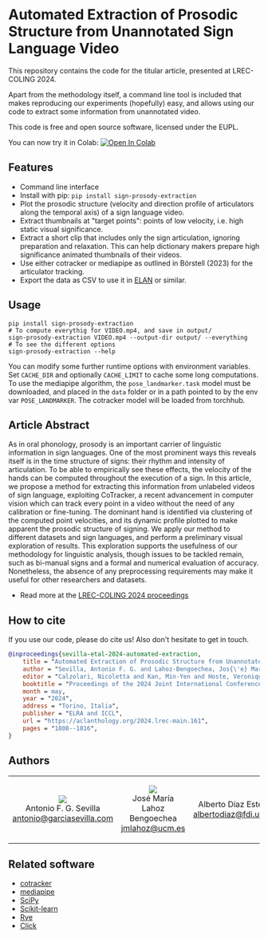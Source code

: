 # Automated Extraction of Prosodic Structure from Unannotated Sign Language Video

This repository contains the code for the titular article, presented at
LREC-COLING 2024.

Apart from the methodology itself, a command line tool is included that makes
reproducing our experiments (hopefully) easy, and allows using our code to
extract some information from unannotated video.

This code is free and open source software, licensed under the EUPL.

You can now try it in Colab:
[![Open In Colab](https://colab.research.google.com/assets/colab-badge.svg)](https://colab.research.google.com/github/agarsev/sign-prosody-extraction/blob/main/sign_prosody_extraction.ipynb)

## Features

- Command line interface
- Install with pip: `pip install sign-prosody-extraction`
- Plot the prosodic structure (velocity and direction profile of articulators
    along the temporal axis) of a sign language video.
- Extract thumbnails at "target points": points of low velocity, i.e. high
    static visual significance.
- Extract a short clip that includes only the sign articulation, ignoring
    preparation and relaxation. This can help dictionary makers prepare high
    significance animated thumbnails of their videos.
- Use either cotracker or mediapipe as outlined in Börstell (2023) for the
    articulator tracking.
- Export the data as CSV to use it in [ELAN](https://archive.mpi.nl/tla/elan) or similar.

## Usage

    pip install sign-prosody-extraction
    # To compute everythig for VIDEO.mp4, and save in output/
    sign-prosody-extraction VIDEO.mp4 --output-dir output/ --everything
    # To see the different options
    sign-prosody-extraction --help

You can modify some further runtime options with environment variables. Set
`CACHE_DIR` and optionally `CACHE_LIMIT` to cache some long computations.
To use the mediapipe algorithm, the `pose_landmarker.task` model must be
downloaded, and placed in the `data` folder or in a path pointed to by the env
var `POSE_LANDMARKER`. The cotracker model will be loaded from torchhub.

## Article Abstract

As in oral phonology, prosody is an important carrier of linguistic information
in sign languages. One of the most prominent ways this reveals itself is in the
time structure of signs: their rhythm and intensity of articulation. To be able
to empirically see these effects, the velocity of the hands can be computed
throughout the execution of a sign. In this article, we propose a method for
extracting this information from unlabeled videos of sign language, exploiting
CoTracker, a recent advancement in computer vision which can track every point
in a video without the need of any calibration or fine-tuning. The dominant hand
is identified via clustering of the computed point velocities, and its dynamic
profile plotted to make apparent the prosodic structure of signing. We apply our
method to different datasets and sign languages, and perform a preliminary
visual exploration of results. This exploration supports the usefulness of our
methodology for linguistic analysis, though issues to be tackled remain, such as
bi-manual signs and a formal and numerical evaluation of accuracy. Nonetheless,
the absence of any preprocessing requirements may make it useful for other
researchers and datasets.

- Read more at the [LREC-COLING 2024 proceedings](https://aclanthology.org/2024.lrec-main.161/)

## How to cite

If you use our code, please do cite us! Also don't hesitate to get in touch.

```bibtex
@inproceedings{sevilla-etal-2024-automated-extraction,
    title = "Automated Extraction of Prosodic Structure from Unannotated Sign Language Video",
    author = "Sevilla, Antonio F. G. and Lahoz-Bengoechea, Jos{\'e} Mar{\'\i}a and Diaz, Alberto",
    editor = "Calzolari, Nicoletta and Kan, Min-Yen and Hoste, Veronique and Lenci, Alessandro and Sakti, Sakriani and Xue, Nianwen",
    booktitle = "Proceedings of the 2024 Joint International Conference on Computational Linguistics, Language Resources and Evaluation (LREC-COLING 2024)",
    month = may,
    year = "2024",
    address = "Torino, Italia",
    publisher = "ELRA and ICCL",
    url = "https://aclanthology.org/2024.lrec-main.161",
    pages = "1808--1816",
}
```

## Authors

<table>
<tr><td align="center">

[![](https://github.com/agarsev.png?size=100)](https://github.com/agarsev) <br>
Antonio F. G. Sevilla <br>
<antonio@garciasevilla.com>

</td><td align="center">

[![](https://github.com/jmlahoz.png?size=100)](https://github.com/jmlahoz) <br>
José María Lahoz Bengoechea <br>
<jmlahoz@ucm.es>

</td><td align="center">

Alberto Díaz Esteban <br>
<albertodiaz@fdi.ucm.es>

</td></tr>
</table>

## Related software

- [cotracker](https://github.com/facebookresearch/co-tracker)
- [mediapipe](https://github.com/google/mediapipe)
- [SciPy](https://github.com/scipy/scipy)
- [Scikit-learn](https://github.com/scikit-learn/scikit-learn)
- [Rye](https://github.com/astral-sh/rye)
- [Click](https://github.com/pallets/click/)
